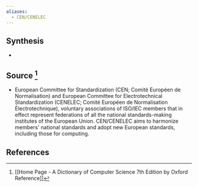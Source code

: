 ```yaml
---
aliases:
  - CEN/CENELEC
---
```

## Synthesis
- 
## Source [^1]
- European Committee for Standardization (CEN; Comité Européen de Normalisation) and European Committee for Electrotechnical Standardization (CENELEC; Comité Européen de Normalisation Électrotechnique), voluntary associations of ISO/IEC members that in effect represent federations of all the national standards-making institutes of the European Union. CEN/CENELEC aims to harmonize members' national standards and adopt new European standards, including those for computing.
## References

[^1]: [[Home Page - A Dictionary of Computer Science 7th Edition by Oxford Reference]]